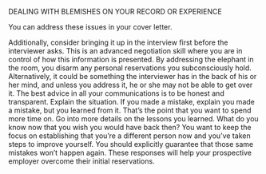 DEALING WITH BLEMISHES ON YOUR RECORD OR EXPERIENCE

You can address these issues in your cover letter.

Additionally, consider bringing it up in the interview first before the interviewer asks. This is an advanced negotiation skill where you are in control of how this information is presented. By addressing the elephant in the room, you disarm any personal reservations you subconsciously hold. Alternatively, it could be something the interviewer has in the back of his or her mind, and unless you address it, he or she may not be able to get over it. The best advice in all your communications is to be honest and transparent. Explain the situation. If you made a mistake, explain you made a mistake, but you learned from it. That’s the point that you want to spend more time on. Go into more details on the lessons you learned. What do you know now that you wish you would have back then? You want to keep the focus on establishing that you’re a different person now and you’ve taken steps to improve yourself. You should explicitly guarantee that those same mistakes won’t happen again. These responses will help your prospective employer overcome their initial reservations.

